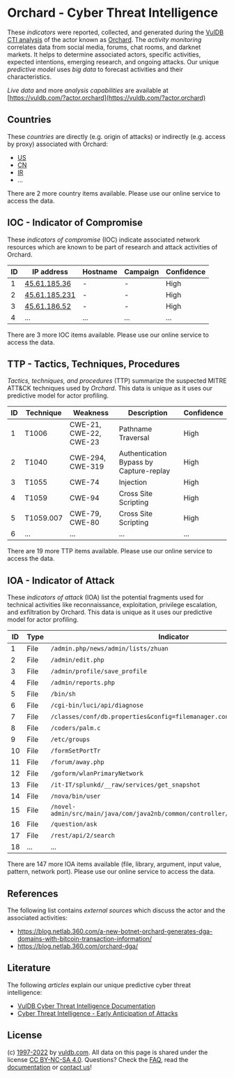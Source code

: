 # Orchard - Cyber Threat Intelligence

These _indicators_ were reported, collected, and generated during the [VulDB CTI analysis](https://vuldb.com/?kb.cti) of the actor known as [Orchard](https://vuldb.com/?actor.orchard). The _activity monitoring_ correlates data from social media, forums, chat rooms, and darknet markets. It helps to determine associated actors, specific activities, expected intentions, emerging research, and ongoing attacks. Our unique _predictive model_ uses _big data_ to forecast activities and their characteristics.

_Live data_ and more _analysis capabilities_ are available at [https://vuldb.com/?actor.orchard](https://vuldb.com/?actor.orchard)

## Countries

These _countries_ are directly (e.g. origin of attacks) or indirectly (e.g. access by proxy) associated with Orchard:

* [US](https://vuldb.com/?country.us)
* [CN](https://vuldb.com/?country.cn)
* [IR](https://vuldb.com/?country.ir)
* ...

There are 2 more country items available. Please use our online service to access the data.

## IOC - Indicator of Compromise

These _indicators of compromise_ (IOC) indicate associated network resources which are known to be part of research and attack activities of Orchard.

ID | IP address | Hostname | Campaign | Confidence
-- | ---------- | -------- | -------- | ----------
1 | [45.61.185.36](https://vuldb.com/?ip.45.61.185.36) | - | - | High
2 | [45.61.185.231](https://vuldb.com/?ip.45.61.185.231) | - | - | High
3 | [45.61.186.52](https://vuldb.com/?ip.45.61.186.52) | - | - | High
4 | ... | ... | ... | ...

There are 3 more IOC items available. Please use our online service to access the data.

## TTP - Tactics, Techniques, Procedures

_Tactics, techniques, and procedures_ (TTP) summarize the suspected MITRE ATT&CK techniques used by _Orchard_. This data is unique as it uses our predictive model for actor profiling.

ID | Technique | Weakness | Description | Confidence
-- | --------- | -------- | ----------- | ----------
1 | T1006 | CWE-21, CWE-22, CWE-23 | Pathname Traversal | High
2 | T1040 | CWE-294, CWE-319 | Authentication Bypass by Capture-replay | High
3 | T1055 | CWE-74 | Injection | High
4 | T1059 | CWE-94 | Cross Site Scripting | High
5 | T1059.007 | CWE-79, CWE-80 | Cross Site Scripting | High
6 | ... | ... | ... | ...

There are 19 more TTP items available. Please use our online service to access the data.

## IOA - Indicator of Attack

These _indicators of attack_ (IOA) list the potential fragments used for technical activities like reconnaissance, exploitation, privilege escalation, and exfiltration by Orchard. This data is unique as it uses our predictive model for actor profiling.

ID | Type | Indicator | Confidence
-- | ---- | --------- | ----------
1 | File | `/admin.php/news/admin/lists/zhuan` | High
2 | File | `/admin/edit.php` | High
3 | File | `/admin/profile/save_profile` | High
4 | File | `/admin/reports.php` | High
5 | File | `/bin/sh` | Low
6 | File | `/cgi-bin/luci/api/diagnose` | High
7 | File | `/classes/conf/db.properties&config=filemanager.config.js` | High
8 | File | `/coders/palm.c` | High
9 | File | `/etc/groups` | Medium
10 | File | `/formSetPortTr` | High
11 | File | `/forum/away.php` | High
12 | File | `/goform/wlanPrimaryNetwork` | High
13 | File | `/it-IT/splunkd/__raw/services/get_snapshot` | High
14 | File | `/nova/bin/user` | High
15 | File | `/novel-admin/src/main/java/com/java2nb/common/controller/FileController.java` | High
16 | File | `/question/ask` | High
17 | File | `/rest/api/2/search` | High
18 | ... | ... | ...

There are 147 more IOA items available (file, library, argument, input value, pattern, network port). Please use our online service to access the data.

## References

The following list contains _external sources_ which discuss the actor and the associated activities:

* https://blog.netlab.360.com/a-new-botnet-orchard-generates-dga-domains-with-bitcoin-transaction-information/
* https://blog.netlab.360.com/orchard-dga/

## Literature

The following _articles_ explain our unique predictive cyber threat intelligence:

* [VulDB Cyber Threat Intelligence Documentation](https://vuldb.com/?kb.cti)
* [Cyber Threat Intelligence - Early Anticipation of Attacks](https://www.scip.ch/en/?labs.20201022)

## License

(c) [1997-2022](https://vuldb.com/?kb.changelog) by [vuldb.com](https://vuldb.com/?kb.about). All data on this page is shared under the license [CC BY-NC-SA 4.0](https://creativecommons.org/licenses/by-nc-sa/4.0/). Questions? Check the [FAQ](https://vuldb.com/?kb.faq), read the [documentation](https://vuldb.com/?kb) or [contact us](https://vuldb.com/?contact)!
